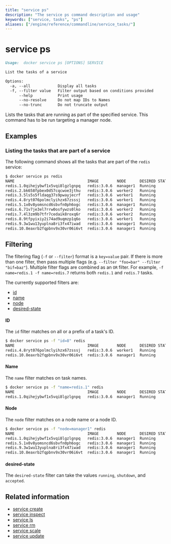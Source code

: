 ```yaml
---
title: "service ps"
description: "The service ps command description and usage"
keywords: ["service, tasks", "ps"]
aliases: ["/engine/reference/commandline/service_tasks/"]
---
```


<!-- This file is maintained within the docker/docker Github
     repository at https://github.com/docker/docker/. Make all
     pull requests against that repo. If you see this file in
     another repository, consider it read-only there, as it will
     periodically be overwritten by the definitive file. Pull
     requests which include edits to this file in other repositories
     will be rejected.
-->

# service ps

```Markdown
Usage:	docker service ps [OPTIONS] SERVICE

List the tasks of a service

Options:
  -a, --all            Display all tasks
  -f, --filter value   Filter output based on conditions provided
      --help           Print usage
      --no-resolve     Do not map IDs to Names
      --no-trunc       Do not truncate output
```

Lists the tasks that are running as part of the specified service. This command
has to be run targeting a manager node.


## Examples

### Listing the tasks that are part of a service

The following command shows all the tasks that are part of the `redis` service:

```bash
$ docker service ps redis
NAME                                IMAGE        NODE      DESIRED STATE  CURRENT STATE
redis.1.0qihejybwf1x5vqi8lgzlgnpq   redis:3.0.6  manager1  Running        Running 8 seconds
redis.2.bk658fpbex0d57cqcwoe3jthu   redis:3.0.6  worker2   Running        Running 9 seconds
redis.3.5ls5s5fldaqg37s9pwayjecrf   redis:3.0.6  worker1   Running        Running 9 seconds
redis.4.8ryt076polmclyihzx67zsssj   redis:3.0.6  worker1   Running        Running 9 seconds
redis.5.1x0v8yomsncd6sbvfn0ph6ogc   redis:3.0.6  manager1  Running        Running 8 seconds
redis.6.71v7je3el7rrw0osfywzs0lko   redis:3.0.6  worker2   Running        Running 9 seconds
redis.7.4l3zm9b7tfr7cedaik8roxq6r   redis:3.0.6  worker2   Running        Running 9 seconds
redis.8.9tfpyixiy2i74ad9uqmzp1q6o   redis:3.0.6  worker1   Running        Running 9 seconds
redis.9.3w1wu13yuplna8ri3fx47iwad   redis:3.0.6  manager1  Running        Running 8 seconds
redis.10.8eaxrb2fqpbnv9x30vr06i6vt  redis:3.0.6  manager1  Running        Running 8 seconds
```


## Filtering

The filtering flag (`-f` or `--filter`) format is a `key=value` pair. If there
is more than one filter, then pass multiple flags (e.g. `--filter "foo=bar" --filter "bif=baz"`).
Multiple filter flags are combined as an `OR` filter. For example,
`-f name=redis.1 -f name=redis.7` returns both `redis.1` and `redis.7` tasks.

The currently supported filters are:

* [id](#id)
* [name](#name)
* [node](#node)
* [desired-state](#desired-state)


#### ID

The `id` filter matches on all or a prefix of a task's ID.

```bash
$ docker service ps -f "id=8" redis
NAME                                IMAGE        NODE      DESIRED STATE  CURRENT STATE
redis.4.8ryt076polmclyihzx67zsssj   redis:3.0.6  worker1   Running        Running 9 seconds
redis.10.8eaxrb2fqpbnv9x30vr06i6vt  redis:3.0.6  manager1  Running        Running 8 seconds
```

#### Name

The `name` filter matches on task names.

```bash
$ docker service ps -f "name=redis.1" redis
NAME                                IMAGE        NODE      DESIRED STATE  CURRENT STATE
redis.1.0qihejybwf1x5vqi8lgzlgnpq   redis:3.0.6  manager1  Running        Running 8 seconds
```


#### Node

The `node` filter matches on a node name or a node ID.

```bash
$ docker service ps -f "node=manager1" redis
NAME                                IMAGE        NODE      DESIRED STATE  CURRENT STATE
redis.1.0qihejybwf1x5vqi8lgzlgnpq   redis:3.0.6  manager1  Running        Running 8 seconds
redis.5.1x0v8yomsncd6sbvfn0ph6ogc   redis:3.0.6  manager1  Running        Running 8 seconds
redis.9.3w1wu13yuplna8ri3fx47iwad   redis:3.0.6  manager1  Running        Running 8 seconds
redis.10.8eaxrb2fqpbnv9x30vr06i6vt  redis:3.0.6  manager1  Running        Running 8 seconds
```


#### desired-state

The `desired-state` filter can take the values `running`, `shutdown`, and `accepted`.


## Related information

* [service create](service_create.md)
* [service inspect](service_inspect.md)
* [service ls](service_ls.md)
* [service rm](service_rm.md)
* [service scale](service_scale.md)
* [service update](service_update.md)
